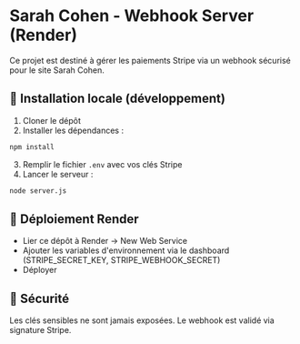 
# Sarah Cohen - Webhook Server (Render)

Ce projet est destiné à gérer les paiements Stripe via un webhook sécurisé pour le site Sarah Cohen.

## 📌 Installation locale (développement)

1. Cloner le dépôt
2. Installer les dépendances :
```bash
npm install
```
3. Remplir le fichier `.env` avec vos clés Stripe
4. Lancer le serveur :
```bash
node server.js
```

## 🚀 Déploiement Render

- Lier ce dépôt à Render -> New Web Service
- Ajouter les variables d'environnement via le dashboard (STRIPE_SECRET_KEY, STRIPE_WEBHOOK_SECRET)
- Déployer

## 🔐 Sécurité

Les clés sensibles ne sont jamais exposées. Le webhook est validé via signature Stripe.
